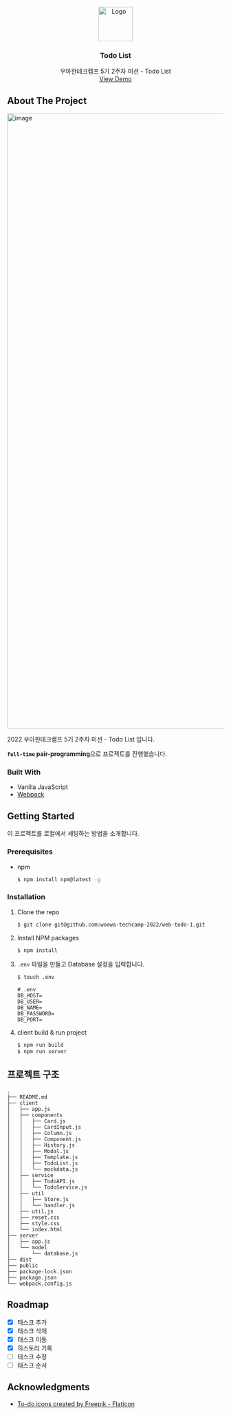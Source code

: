 <div id="top"></div>
<!-- PROJECT LOGO -->
<br />
<div align="center">

  <a href="https://github.com/woowa-techcamp-2022/web-todo-1">
    <img src="https://user-images.githubusercontent.com/6129764/179390923-19c11ad3-11e5-4633-9428-d8f066a602c6.png" alt="Logo" width="80" height="80">
  </a>
  <h3 align="center">Todo List</h3>
  <p align="center">
    우아한테크캠프 5기 2주차 미션 - Todo List
    <br>
    <a href="https://woowa2022-web-todo.herokuapp.com/">View Demo</a>
  </p>
</div>

<!-- ABOUT THE PROJECT -->
## About The Project

<img width="1431" alt="image" src="https://user-images.githubusercontent.com/6129764/179390801-5ffe5d7b-856e-4766-a304-3a9b6b65f986.png">

2022 우아한테크캠프 5기 2주차 미션 - Todo List 입니다.

**`full-time` pair-programming**으로 프로젝트를 진행했습니다.

### Built With

* Vanilla JavaScript
* [Webpack](https://webpack.js.org/)

## Getting Started

이 프로젝트를 로컬에서 세팅하는 방법을 소개합니다.

### Prerequisites

* npm
  ```sh
  $ npm install npm@latest -g
  ```

### Installation

1. Clone the repo
   ```sh
   $ git clone git@github.com:woowa-techcamp-2022/web-todo-1.git
   ```
2. Install NPM packages
   ```sh
   $ npm install
   ```
3. `.env` 파일을 만들고 Database 설정을 입력합니다.
   ```sh
   $ touch .env
   ```
   ```
   # .env
   DB_HOST=
   DB_USER=
   DB_NAME=
   DB_PASSWORD=
   DB_PORT=
   ```
4. client build & run project
   ```sh
   $ npm run build
   $ npm run server
   ```
   

## 프로젝트 구조
```
.
├── README.md
├── client
│   ├── app.js
│   ├── components
│   │   ├── Card.js
│   │   ├── CardInput.js
│   │   ├── Column.js
│   │   ├── Component.js
│   │   ├── History.js
│   │   ├── Modal.js
│   │   ├── Template.js
│   │   ├── TodoList.js
│   │   └── mockdata.js
│   ├── service
│   │   ├── TodoAPI.js
│   │   └── TodoService.js
│   ├── util
│   │   ├── Store.js
│   │   └── handler.js
│   ├── util.js
│   ├── reset.css
│   ├── style.css
│   └── index.html
├── server
│   ├── app.js
│   └── model
│       └── database.js
├── dist
├── public
├── package-lock.json
├── package.json
└── webpack.config.js
```

<!-- ROADMAP -->
## Roadmap

- [x] 태스크 추가
- [x] 태스크 삭제
- [x] 태스크 이동
- [x] 히스토리 기록
- [ ] 태스크 수정
- [ ] 태스크 순서 

<!-- ACKNOWLEDGMENTS -->
## Acknowledgments

* [To-do icons created by Freepik - Flaticon](https://www.flaticon.com/free-icons/to-do)


